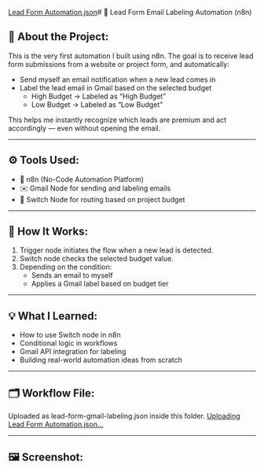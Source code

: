 [Lead Form Automation.json](https://github.com/user-attachments/files/21079189/Lead.Form.Automation.json)# 📩 Lead Form Email Labeling Automation (n8n)

## 🧠 About the Project:
This is the very first automation I built using n8n. The goal is to receive lead form submissions from a website or project form, and automatically:

- Send myself an email notification when a new lead comes in
- Label the lead email in Gmail based on the selected budget
  - High Budget → Labeled as “High Budget”
  - Low Budget → Labeled as “Low Budget”

This helps me instantly recognize which leads are premium and act accordingly — even without opening the email.

---

## ⚙️ Tools Used:
- 🧠 n8n (No-Code Automation Platform)
- ✉️ Gmail Node for sending and labeling emails
- 🔄 Switch Node for routing based on project budget

---

## 🔄 How It Works:
1. Trigger node initiates the flow when a new lead is detected.
2. Switch node checks the selected budget value.
3. Depending on the condition:
   - Sends an email to myself
   - Applies a Gmail label based on budget tier

---

## 💡 What I Learned:
- How to use Switch node in n8n
- Conditional logic in workflows
- Gmail API integration for labeling
- Building real-world automation ideas from scratch

---

## 🗂 Workflow File:
Uploaded as lead-form-gmail-labeling.json inside this folder.
[Uploading Lead Form Automation.json…]()

---

## 🖼 Screenshot:
